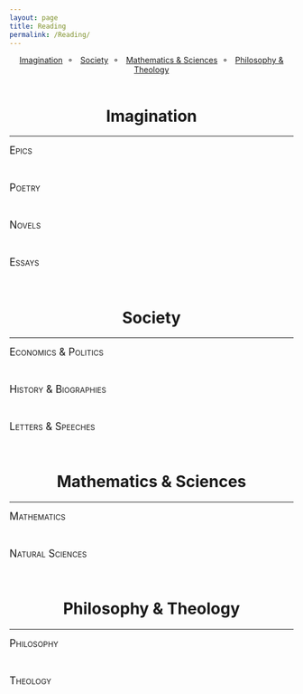 ```yaml
---
layout: page
title: Reading
permalink: /Reading/
---
```



<style>
div {
    text-align: justify;
    text-justify: inter-word;
}
</style>

<center><large><a href="#imagination">Imagination</a>&nbsp;&nbsp;&#9900;&nbsp;&nbsp;
<a href="#society">Society</a>&nbsp;&nbsp;&#9900;&nbsp;&nbsp;
<a href="#math">Mathematics & Sciences</a>&nbsp;&nbsp;&#9900;&nbsp;&nbsp;
<a href="#philosophy">Philosophy & Theology</a></large></center>

<br>

# <center>Imagination<a name="imagination"></a></center>
***
<font size="4" style="font-variant: small-caps">Epics</font>

<br>

<font size="4" style="font-variant: small-caps">Poetry</font>

<br>

<font size="4" style="font-variant: small-caps">Novels</font>

<br>

<font size="4" style="font-variant: small-caps">Essays</font>

<br>


# <center>Society<a name="society"></a></center>
***
<font size="4" style="font-variant: small-caps">Economics & Politics</font>

<br>

<font size="4" style="font-variant: small-caps">History & Biographies</font>

<br>

<font size="4" style="font-variant: small-caps">Letters & Speeches</font>

<br>


# <center>Mathematics & Sciences<a name="math"></a></center>
***
<font size="4" style="font-variant: small-caps">Mathematics</font>

<br>


<font size="4" style="font-variant: small-caps">Natural Sciences</font>

<br>



# <center>Philosophy & Theology<a name="philosophy"></a></center>
***
<font size="4" style="font-variant: small-caps">Philosophy</font>

<br>

<font size="4" style="font-variant: small-caps">Theology</font>

<br>
